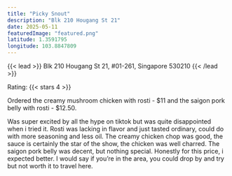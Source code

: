 ```yaml
---
title: "Picky Snout"
description: "Blk 210 Hougang St 21"
date: 2025-05-11
featuredImage: "featured.png"
latitude: 1.3591795
longitude: 103.8847809
---
```


{{< lead >}}
Blk 210 Hougang St 21, #01-261, Singapore 530210
{{< /lead >}}

Rating: {{< stars 4 >}}

Ordered the creamy mushroom chicken with rosti - $11 and the saigon pork belly with rosti - $12.50.

Was super excited by all the hype on tiktok but was quite disappointed when i tried it. Rosti was lacking in flavor and just tasted ordinary, could do with more seasoning and less oil. The creamy chicken chop was good, the sauce is certainly the star of the show, the chicken was well charred. The saigon pork belly was decent, but nothing special. Honestly for this price, i expected better. I would say if you’re in the area, you could drop by and try but not worth it to travel here.